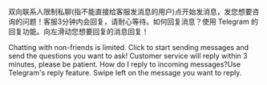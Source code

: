 双向联系人限制私聊(指不能直接给客服发消息的用户)点开始发消息，发您想要咨询的问题！客服3分钟内会回复，请耐心等待。如何回复消息？使用 Telegram 的回复功能。向左滑动您想要回复的消息回复！

Chatting with non-friends is limited. Click to start sending messages and send the questions you want to ask! Customer service will reply within 3 minutes, please be patient. How do I reply to incoming messages?Use Telegram's reply feature. Swipe left on the message you want to reply.
